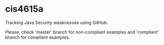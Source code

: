 # cis4615a
Tracking Java Security weaknesses using GitHub:

Please, check 'master' branch for non-compliant examples and 'compliant' branch for compliant examples.
